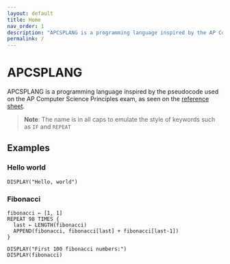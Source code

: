 ```yaml
---
layout: default
title: Home
nav_order: 1
description: "APCSPLANG is a programming language inspired by the AP Computer Science Principles exam pseudocode."
permalink: /
---
```

# APCSPLANG
APCSPLANG is a programming language inspired by the pseudocode used on the AP Computer Science Principles exam, as seen on the [reference sheet](https://apcentral.collegeboard.org/pdf/ap-computer-science-principles-course-and-exam-description-0.pdf#page=126 "Course and Exam Description").

> **Note**: The name is in all caps to emulate the style of keywords such as `IF` and `REPEAT`

## Examples
### Hello world
```
DISPLAY("Hello, world")
```

### Fibonacci
```
fibonacci ← [1, 1]
REPEAT 98 TIMES {
  last ← LENGTH(fibonacci)
  APPEND(fibonacci, fibonacci[last] + fibonacci[last-1])
}

DISPLAY("First 100 fibonacci numbers:")
DISPLAY(fibonacci)
```
